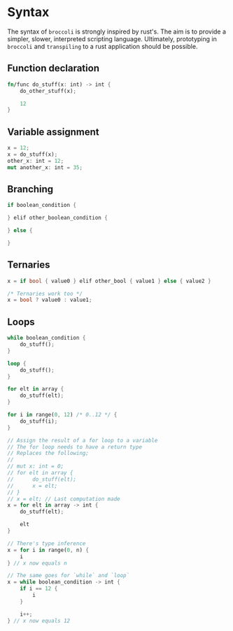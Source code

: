 # Syntax

The syntax of `broccoli` is strongly inspired by rust's. The aim is to provide a simpler,
slower, interpreted scripting language. Ultimately, prototyping in `broccoli` and
`transpiling` to a rust application should be possible.

## Function declaration
```rust
fn/func do_stuff(x: int) -> int {
    do_other_stuff(x);

    12
}
```

## Variable assignment

```rust
x = 12;
x = do_stuff(x);
other_x: int = 12;
mut another_x: int = 35;
```

## Branching

```rust
if boolean_condition {

} elif other_boolean_condition {

} else {

}
```

## Ternaries

```rust
x = if bool { value0 } elif other_bool { value1 } else { value2 }

/* Ternaries work too */
x = bool ? value0 : value1;
```

## Loops

```rust
while boolean_condition {
    do_stuff();
}

loop {
    do_stuff();
}

for elt in array {
    do_stuff(elt);
}

for i in range(0, 12) /* 0..12 */ {
    do_stuff(i);
}

// Assign the result of a for loop to a variable
// The for loop needs to have a return type
// Replaces the following;
//
// mut x: int = 0;
// for elt in array {
//      do_stuff(elt);
//      x = elt;
// }
// x = elt; // Last computation made
x = for elt in array -> int {
    do_stuff(elt);

    elt
}

// There's type inference
x = for i in range(0, n) {
    i
} // x now equals n

// The same goes for `while` and `loop`
x = while boolean_condition -> int {
    if i == 12 {
        i
    }

    i++;
} // x now equals 12
```
